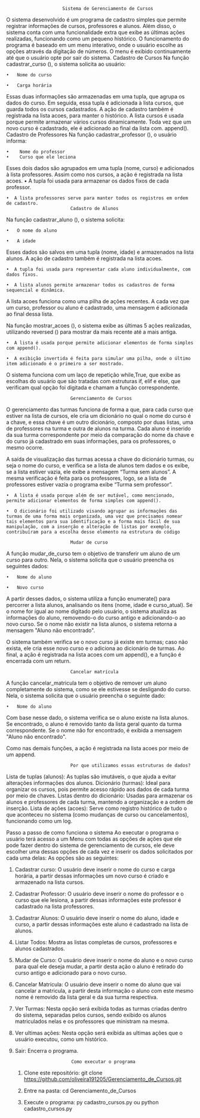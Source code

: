 						 Sistema de Gerenciamento de Cursos
O sistema desenvolvido é um programa de cadastro simples que permite registrar informações de cursos, professores e alunos. Além disso, o sistema conta com uma funcionalidade extra que exibe as últimas ações realizadas, funcionando como um pequeno histórico. O funcionamento do programa é baseado em um menu interativo, onde o usuário escolhe as opções através da digitação de números. O menu é exibido continuamente até que o usuário opte por sair do sistema.
Cadastro de Cursos
Na função cadastrar_curso (), o sistema solicita ao usuário:

	•	Nome do curso

	•	Carga horária
Essas duas informações são armazenadas em uma tupla, que agrupa os dados do curso. Em seguida, essa tupla é adicionada à lista cursos, que guarda todos os cursos cadastrados. A ação de cadastro também é registrada na lista acoes, para manter o histórico.
A lista cursos é usada porque permite armazenar vários cursos dinamicamente. Toda vez que um novo curso é cadastrado, ele é adicionado ao final da lista com. append().
Cadastro de Professores
Na função cadastrar_professor (), o usuário informa:

	•	 Nome do professor
	•	 Curso que ele leciona
Esses dois dados são agrupados em uma tupla (nome, curso) e adicionados à lista professores. Assim como nos cursos, a ação é registrada na lista acoes.
	•  A tupla foi usada para armazenar os dados fixos de cada professor.
 
	•  A lista professores serve para manter todos os registros em ordem de cadastro.
							Cadastro de Alunos
Na função cadastrar_aluno (), o sistema solicita:

	•	O nome do aluno
	
	•	A idade

Esses dados são salvos em uma tupla (nome, idade) e armazenados na lista alunos. A ação de cadastro também é registrada na lista acoes.

	•  A tupla foi usada para representar cada aluno individualmente, com dados fixos.
	
	•  A lista alunos permite armazenar todos os cadastros de forma sequencial e dinâmica.

A lista acoes funciona como uma pilha de ações recentes. A cada vez que um curso, professor ou aluno é cadastrado, uma mensagem é adicionada ao final dessa lista.

Na função mostrar_acoes (), o sistema exibe as últimas 5 ações realizadas, utilizando reversed () para mostrar da mais recente até a mais antiga.

	•  A lista é usada porque permite adicionar elementos de forma simples com append().
 
	•  A exibição invertida é feita para simular uma pilha, onde o último item adicionado é o primeiro a ser mostrado.
O sistema funciona com um laço de repetição while,True, que exibe as escolhas do usuário que são tratadas com estruturas if, elif e else, que verificam qual opção foi digitada e chamam a função correspondente.

							Gerenciamento de Cursos
O gerenciamento das turmas funciona de forma a que, para cada curso que estiver na lista de cursos, ele cria um dicionário no qual o nome do curso é a chave, e essa chave é um outro dicionário, composto por duas listas, uma de professores na turma e outra de alunos na turma. Cada aluno é inserido da sua turma correspondente por meio da comparação do nome da chave e do curso já cadastrado em suas informações, para os professores, o mesmo ocorre. 

A saída de visualização das turmas acessa a chave do dicionário turmas, ou seja o nome do curso, e verifica se a lista de alunos tem dados e os exibe, se a lista estiver vazia, ele exibe a mensagem “Turma sem alunos”. A mesma verificação é feita para os professores, logo, se a lista de professores estiver vazia o programa exibe “Turma sem professor”.

	•  A lista é usada porque além de ser mutável, como mencionado, permite adicionar elementos de forma simples com append().
 
	•  O dicionário foi utilizado visando agrupar as informações das turmas de uma forma mais organizada, uma vez que precisamos nomear tais elementos para sua identificação e a forma mais fácil de sua manipulação, com a inserção e alteração de listas por exemplo, contribuíram para a escolha desse elemento na estrutura do código 

							Mudar de curso
A função mudar_de_curso tem o objetivo de transferir um aluno de um curso para outro. Nela, o sistema solicita que o usuário preencha os seguintes dados:

	•	Nome do aluno
 
	•	Novo curso
 
A partir desses dados, o sistema utiliza a função enumerate() para percorrer a lista alunos, analisando os itens (nome, idade e curso_atual). Se o nome for igual ao nome digitado pelo usuário, o sistema atualiza as informações do aluno, removendo-o do curso antigo e adicionando-o ao novo curso. Se o nome não existir na lista alunos, o sistema retorna a mensagem "Aluno não encontrado".

O sistema também verifica se o novo curso já existe em turmas; caso não exista, ele cria esse novo curso e o adiciona ao dicionário de turmas.
Ao final, a ação é registrada na lista acoes com um append(), e a função é encerrada com um return.

							Cancelar matrícula
A função cancelar_matricula tem o objetivo de remover um aluno completamente do sistema, como se ele estivesse se desligando do curso. Nela, o sistema solicita que o usuário preencha o seguinte dado:

	•	Nome do aluno
 
Com base nesse dado, o sistema verifica se o aluno existe na lista alunos. Se encontrado, o aluno é removido tanto da lista geral quanto da turma correspondente. Se o nome não for encontrado, é exibida a mensagem "Aluno não encontrado".

Como nas demais funções, a ação é registrada na lista acoes por meio de um append.

							Por que utilizamos essas estruturas de dados?
Lista de tuplas (alunos): As tuplas são imutáveis, o que ajuda a evitar alterações informações dos alunos.
Dicionário (turmas): Ideal para organizar os cursos, pois permite acesso rápido aos dados de cada turma por meio de chaves.
Listas dentro do dicionário: Usadas para armazenar os alunos e professores de cada turma, mantendo a organização e a ordem de inserção.
Lista de ações (acoes): Serve como registro histórico de tudo o que aconteceu no sistema (como mudanças de curso ou cancelamentos), funcionando como um log.

Passo a passo de como funciona o sistema
Ao executar o programa o usuário terá acesso a um Menu com todas as opções de ações que ele pode fazer dentro do sistema de gerenciamento de cursos, ele deve escolher uma dessas opções de cada vez e inserir os dados solicitados por cada uma delas:
As opções são as seguintes:
1.	Cadastrar curso: O usuário deve inserir o nome do curso e carga horária, a partir dessas informações um novo curso é criado e armazenado na lista cursos.
2.	Cadastrar Professor: O usuário deve inserir o nome do professor e o curso que ele lesiona, a partir dessas informações este professor é cadastrado na lista professores.
3.	Cadastrar Alunos: O usuário deve inserir o nome do aluno, idade e curso, a partir dessas informações este aluno é cadastrado na lista de alunos.
4.	Listar Todos: Mostra as listas completas de cursos, professores e alunos cadastrados.
5.	Mudar de Curso: O usuário deve inserir o nome do aluno e o novo curso para qual ele deseja mudar, a partir desta ação o aluno é retirado do curso antigo e adicionado para o novo curso.
6.	Cancelar Matrícula: O usuário deve inserir o nome do aluno que vai cancelar a matricula, a partir desta informação o aluno com este mesmo nome é removido da lista geral e da sua turma respectiva.
7.	Ver Turmas: Nesta opção será exibida todas as turmas criadas dentro do sistema, separadas pelos cursos, sendo exibido os alunos matriculados nelas e os professores que ministram na mesma.
8.	Ver ultimas ações: Nesta opção será exibida as ultimas ações que o usuário executou, como um histórico.
9.	Sair: Encerra o programa.

							 Como executar o programa

	1. Clone este repositório:
	   git clone https://github.com/oliveira191205/Gerenciamento_de_Cursos.git
	
	2. Entre na pasta:
	   cd Gerenciamento_de_Cursos
	   
	4.  Execute o programa:
	   py cadastro_cursos.py ou python cadastro_cursos.py 
